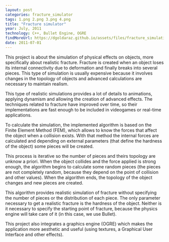 ```yaml
---
layout: post
categories: fracture_simulator
tags: 1.png 2.png 3.png 4.png
title: "Fracture simulator"
year: July, 2011
technology: C++, Bullet Engine, OGRE
findMoreUrl: https://dgoldaraz.github.io/assets/files/fracture_simulation_Daniel_Goldaraz.pdf
date: 2011-07-01
---
```


This project is about the simulation of physical effects on objects, more specifically about realistic fracture. Fracture is created when an object loses its internal connectivity due to deformation and finally breaks into several pieces. This type of simulation is usually expensive because it involves changes in the topology of objects and advanced calculations are necessary to maintain realism.

This type of realistic simulations provides a lot of details to animations, applying dynamism and allowing the creation of advanced effects. The techniques related to fracture have improved over time, so their implementations are fast enough to be included in videogames or real-time applications.

To calculate the simulation, the implemented algorithm is based on the Finite Element Method (FEM), which allows to know the forces that affect the object when a collision exists. With that method the internal forces are calculated and depending on external parameters (that define the hardness of the object) some pieces will be created.

This process is iterative so the number of pieces and theirs topology are unknow a priori. When the object collides and the force applied is strong enough, the algorithm begins to calculate some random pieces (the pieces are not completely random, because they depend on the point of collision and other values). When the algorithm ends, the topology of the object changes and new pieces are created.

This algorithm provides realistic simulation of fracture without specifying the number of pieces or the distribution of each piece. The only parameter necessary to get a realistic fracture is the hardness of the object. Neither is it necessary to specify the starting point of fracture, because the physics engine will take care of it (in this case, we use Bullet).

This project also integrates a graphics engine (OGRE) which makes the application more aesthetic and useful (using textures, a Graphical User Interface and other effects).